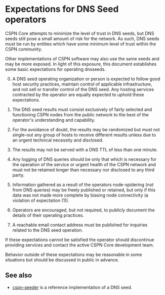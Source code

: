 Expectations for DNS Seed operators
====================================

CSPN Core attempts to minimize the level of trust in DNS seeds,
but DNS seeds still pose a small amount of risk for the network.
As such, DNS seeds must be run by entities which have some minimum
level of trust within the CSPN community.

Other implementations of CSPN software may also use the same
seeds and may be more exposed. In light of this exposure, this
document establishes some basic expectations for operating dnsseeds.

0. A DNS seed operating organization or person is expected to follow good
host security practices, maintain control of applicable infrastructure,
and not sell or transfer control of the DNS seed. Any hosting services
contracted by the operator are equally expected to uphold these expectations.

1. The DNS seed results must consist exclusively of fairly selected and
functioning CSPN nodes from the public network to the best of the
operator's understanding and capability.

2. For the avoidance of doubt, the results may be randomized but must not
single-out any group of hosts to receive different results unless due to an
urgent technical necessity and disclosed.

3. The results may not be served with a DNS TTL of less than one minute.

4. Any logging of DNS queries should be only that which is necessary
for the operation of the service or urgent health of the CSPN
network and must not be retained longer than necessary nor disclosed
to any third party.

5. Information gathered as a result of the operators node-spidering
(not from DNS queries) may be freely published or retained, but only
if this data was not made more complete by biasing node connectivity
(a violation of expectation (1)).

6. Operators are encouraged, but not required, to publicly document the
details of their operating practices.

7. A reachable email contact address must be published for inquiries
related to the DNS seed operation.

If these expectations cannot be satisfied the operator should
discontinue providing services and contact the active CSPN
Core development team.

Behavior outside of these expectations may be reasonable in some
situations but should be discussed in public in advance.

See also
----------
- [cspn-seeder](https://github.com/nightlycspn/cspn-seeder) is a reference implementation of a DNS seed.
